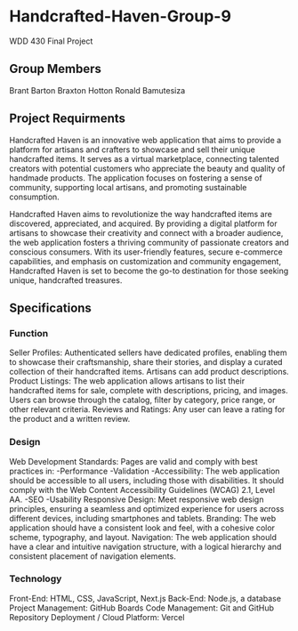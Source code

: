 # Handcrafted-Haven-Group-9
WDD 430 Final Project

Group Members
---
Brant Barton
Braxton Hotton
Ronald Bamutesiza

## Project Requirments
Handcrafted Haven is an innovative web application that aims to provide a platform for artisans and crafters to showcase and sell their unique handcrafted items. It serves as a virtual marketplace, connecting talented creators with potential customers who appreciate the beauty and quality of handmade products. The application focuses on fostering a sense of community, supporting local artisans, and promoting sustainable consumption.

Handcrafted Haven aims to revolutionize the way handcrafted items are discovered, appreciated, and acquired. By providing a digital platform for artisans to showcase their creativity and connect with a broader audience, the web application fosters a thriving community of passionate creators and conscious consumers. With its user-friendly features, secure e-commerce capabilities, and emphasis on customization and community engagement, Handcrafted Haven is set to become the go-to destination for those seeking unique, handcrafted treasures.

## Specifications
### Function
Seller Profiles: Authenticated sellers have dedicated profiles, enabling them to showcase their craftsmanship, share their stories, and display a curated collection of their handcrafted items. Artisans can add product descriptions.
Product Listings: The web application allows artisans to list their handcrafted items for sale, complete with descriptions, pricing, and images.
Users can browse through the catalog, filter by category, price range, or other relevant criteria.
Reviews and Ratings: Any user can leave a rating for the product and a written review.
### Design
Web Development Standards: Pages are valid and comply with best practices in:
-Performance
-Validation
-Accessibility: The web application should be accessible to all users, including those with disabilities. It should comply with the Web Content Accessibility Guidelines (WCAG) 2.1, Level AA.
-SEO
-Usability
Responsive Design: Meet responsive web design principles, ensuring a seamless and optimized experience for users across different devices, including smartphones and tablets.
Branding: The web application should have a consistent look and feel, with a cohesive color scheme, typography, and layout.
Navigation: The web application should have a clear and intuitive navigation structure, with a logical hierarchy and consistent placement of navigation elements.
### Technology
Front-End: HTML, CSS, JavaScript, Next.js
Back-End: Node.js, a database
Project Management: GitHub Boards
Code Management: Git and GitHub Repository
Deployment / Cloud Platform: Vercel
